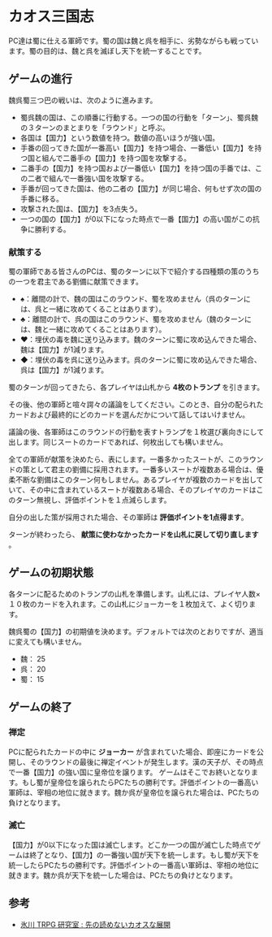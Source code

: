 # カオス三国志

PC達は蜀に仕える軍師です。蜀の国は魏と呉を相手に、劣勢ながらも戦っています。蜀の目的は、魏と呉を滅ぼし天下を統一することです。

## ゲームの進行

魏呉蜀三つ巴の戦いは、次のように進みます。

* 蜀呉魏の国は、この順番に行動する。一つの国の行動を「ターン」、蜀呉魏の３ターンのまとまりを「ラウンド」と呼ぶ。
* 各国は【国力】という数値を持つ。数値の高いほうが強い国。
* 手番の回ってきた国が一番高い【国力】を持つ場合、一番低い【国力】を持つ国と組んで二番手の【国力】を持つ国を攻撃する。
* 二番手の【国力】を持つ国および一番低い【国力】を持つ国の手番では、この二者で組んで一番強い国を攻撃する。
* 手番が回ってきた国は、他の二者の【国力】が同じ場合、何もせず次の国の手番に移る。
* 攻撃された国は、【国力】を3点失う。
* 一つの国の【国力】が0以下になった時点で一番【国力】の高い国がこの抗争に勝利する。

### 献策する

蜀の軍師である皆さんのPCは、蜀のターンに以下で紹介する四種類の策のうちの一つを君主である劉備に献策できます。

* ♠：離間の計で、魏の国はこのラウンド、蜀を攻めません（呉のターンには、呉と一緒に攻めてくることはあります）。
* ♣：離間の計で、呉の国はこのラウンド、蜀を攻めません（魏のターンには、魏と一緒に攻めてくることはあります）。
* ♥：埋伏の毒を魏に送り込みます。魏のターンに蜀に攻め込んできた場合、魏は【国力】が1減ります。
* ◆：埋伏の毒を呉に送り込みます。呉のターンに蜀に攻め込んできた場合、呉は【国力】が1減ります。

蜀のターンが回ってきたら、各プレイヤは山札から **4枚のトランプ** を引きます。

その後、他の軍師と喧々諤々の議論をしてください。このとき、自分の配られたカードおよび最終的にどのカードを選んだかについて話してはいけません。

議論の後、各軍師はこのラウンドの行動を表すトランプを１枚選び裏向きにして出します。同じスートのカードであれば、何枚出しても構いません。

全ての軍師が献策を決めたら、表にします。一番多かったスートが、このラウンドの策として君主の劉備に採用されます。一番多いスートが複数ある場合は、優柔不断な劉備はこのターン何もしません。あるプレイヤが複数のカードを出していて、その中に含まれているスートが複数ある場合、そのプレイヤのカードはこのターン無視し、評価ポイントを１点減らします。

自分の出した策が採用された場合、その軍師は **評価ポイントを1点得ます**。

ターンが終わったら、 **献策に使わなかったカードを山札に戻して切り直します** 。

## ゲームの初期状態

各ターンに配るためのトランプの山札を準備します。山札には、プレイヤ人数×１０枚のカードを入れます。この山札にジョーカーを１枚加えて、よく切ります。

魏呉蜀の【国力】の初期値を決めます。デフォルトでは次のとおりですが、適当に変えても構いません。

* 魏： 25
* 呉： 20
* 蜀： 15

## ゲームの終了

### 禅定

PCに配られたカードの中に **ジョーカー** が含まれていた場合、即座にカードを公開し、そのラウンドの最後に禅定イベントが発生します。漢の天子が、その時点で一番【国力】の強い国に皇帝位を譲ります。
ゲームはそこでお終いとなります。もし蜀が皇帝位を譲られたらPCたちの勝利です。評価ポイントの一番高い軍師は、宰相の地位に就きます。魏か呉が皇帝位を譲られた場合は、PCたちの負けとなります。

### 滅亡

【国力】が0以下になった国は滅亡します。どこか一つの国が滅亡した時点でゲームは終了となり、【国力】の一番強い国が天下を統一します。もし蜀が天下を統一したらPCたちの勝利です。評価ポイントの一番高い軍師は、宰相の地位に就きます。魏か呉が天下を統一した場合は、PCたちの負けとなります。

## 参考

* [氷川 TRPG 研究室 : 先の読めないカオスな展開](http://trpg-labo.com/labo/49)

